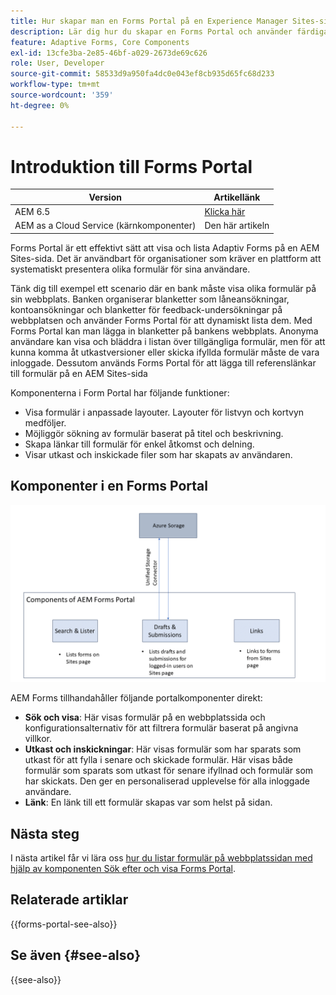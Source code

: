 ```yaml
---
title: Hur skapar man en Forms Portal på en Experience Manager Sites-sida?
description: Lär dig hur du skapar en Forms Portal och använder färdiga kärnkomponenter på en AEM Sites-sida.
feature: Adaptive Forms, Core Components
exl-id: 13cfe3ba-2e85-46bf-a029-2673de69c626
role: User, Developer
source-git-commit: 58533d9a950fa4dc0e043ef8cb935d65fc68d233
workflow-type: tm+mt
source-wordcount: '359'
ht-degree: 0%

---
```



# Introduktion till Forms Portal

| Version | Artikellänk |
| -------- | ---------------------------- |
| AEM 6.5 | [Klicka här](https://experienceleague.adobe.com/docs/experience-manager-65/forms/publish-process-aem-forms/introduction-publishing-forms.html?lang=sv-SE) |
| AEM as a Cloud Service (kärnkomponenter) | Den här artikeln |

Forms Portal är ett effektivt sätt att visa och lista Adaptiv Forms på en AEM Sites-sida. Det är användbart för organisationer som kräver en plattform att systematiskt presentera olika formulär för sina användare.

Tänk dig till exempel ett scenario där en bank måste visa olika formulär på sin webbplats. Banken organiserar blanketter som låneansökningar, kontoansökningar och blanketter för feedback-undersökningar på webbplatsen och använder Forms Portal för att dynamiskt lista dem. Med Forms Portal kan man lägga in blanketter på bankens webbplats. Anonyma användare kan visa och bläddra i listan över tillgängliga formulär, men för att kunna komma åt utkastversioner eller skicka ifyllda formulär måste de vara inloggade. Dessutom används Forms Portal för att lägga till referenslänkar till formulär på en AEM Sites-sida

Komponenterna i Form Portal har följande funktioner:

* Visa formulär i anpassade layouter. Layouter för listvyn och kortvyn medföljer.
* Möjliggör sökning av formulär baserat på titel och beskrivning.
* Skapa länkar till formulär för enkel åtkomst och delning.
* Visar utkast och inskickade filer som har skapats av användaren.

## Komponenter i en Forms Portal

![Komponenter i Forms Portal](/help/forms/assets/forms-portal.png)

AEM Forms tillhandahåller följande portalkomponenter direkt:

* **Sök och visa**: Här visas formulär på en webbplatssida och konfigurationsalternativ för att filtrera formulär baserat på angivna villkor.
* **Utkast och inskickningar**: Här visas formulär som har sparats som utkast för att fylla i senare och skickade formulär. Här visas både formulär som sparats som utkast för senare ifyllnad och formulär som har skickats. Den ger en personaliserad upplevelse för alla inloggade användare.
* **Länk**: En länk till ett formulär skapas var som helst på sidan.

## Nästa steg

I nästa artikel får vi lära oss [hur du listar formulär på webbplatssidan med hjälp av komponenten Sök efter och visa Forms Portal](/help/forms/list-forms-on-sites-page.md).

## Relaterade artiklar

{{forms-portal-see-also}}

## Se även {#see-also}

{{see-also}}
